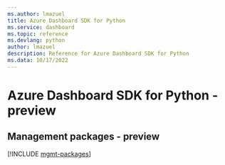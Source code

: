 ```yaml
---
ms.author: lmazuel
title: Azure Dashboard SDK for Python
ms.service: dashboard
ms.topic: reference
ms.devlang: python
author: lmazuel
description: Reference for Azure Dashboard SDK for Python
ms.data: 10/17/2022
---
```

# Azure Dashboard SDK for Python - preview

## Management packages - preview
[!INCLUDE [mgmt-packages](dashboard-mgmt-index.md)]